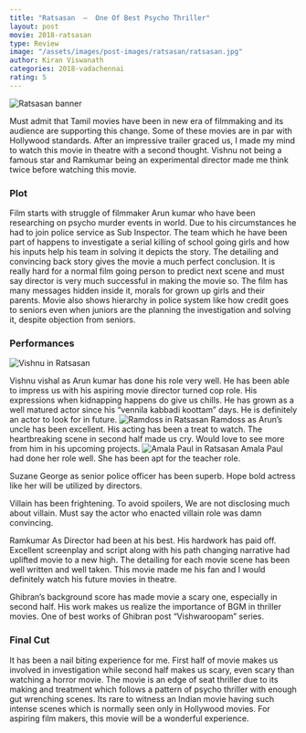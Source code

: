 ```yaml
---
title: "Ratsasan  –  One Of Best Psycho Thriller"
layout: post
movie: 2018-ratsasan
type: Review
image: "/assets/images/post-images/ratsasan/ratsasan.jpg"
author: Kiran Viswanath
categories: 2018-vadachennai
rating: 5
---
```


![Ratsasan banner](/assets/images/post-images/ratsasan/ratsasan.jpg)
			
Must admit that Tamil movies have been in new era of filmmaking and its audience are supporting this change.
Some of these movies are in par with Hollywood standards. After an impressive trailer graced us, I made my mind to watch this 
movie in theatre with a second thought. Vishnu not being a famous star and Ramkumar being an experimental director made me think twice
before watching this movie.

### Plot

Film starts with struggle of filmmaker Arun kumar who have been researching on psycho murder events in world.
Due to his circumstances he had to join police service as Sub Inspector. The team which he have been part of happens to investigate 
a serial killing of school going girls and how his inputs  help his team in solving it depicts the story.
The detailing and convincing back story gives the movie a much perfect conclusion. It is really hard for a normal film going person 
to predict next scene and must say director is very much successful in making the movie so. The film has many messages hidden inside it, 
morals for grown up girls and their parents. Movie also shows hierarchy in police system like how credit goes to seniors 
even when juniors are the planning the investigation and solving it, despite objection from seniors. 

### Performances
![Vishnu in Ratsasan](/assets/images/post-images/ratsasan/actor_ratsasan.jpg)

Vishnu vishal as Arun kumar has done his role very well. He has been able to impress us with his aspiring movie director turned cop role.
His expressions when kidnapping happens do give us chills. He has grown as a well matured actor since his “vennila kabbadi koottam” days.
He is definitely an actor to look for in future.
![Ramdoss in Ratsasan](/assets/images/post-images/ratsasan/ramdoss.jpg)
Ramdoss as Arun’s uncle has been excellent. His acting has been a treat to watch. The heartbreaking scene in second half made us cry.
Would love to see more from him in his upcoming projects.
![Amala Paul in Ratsasan](/assets/images/post-images/ratsasan/amalapaul.jpg)
Amala Paul had done her  role well. She has been apt for the teacher role.

Suzane George as senior police officer has been superb. Hope bold actress like her will be utilized by directors.

Villain has been frightening. To avoid spoilers, We are not disclosing much about villain. Must say the actor who enacted villain role
was damn convincing.

Ramkumar As Director had been at his best. His hardwork has paid off. Excellent screenplay and script along with his 
path changing narrative had uplifted movie to a new high. The detailing for each movie scene has been well written and well taken.
This movie made me his fan and I would definitely watch his future movies in theatre.

Ghibran’s  background score has made movie a scary one, especially in second half. His work makes us realize 
the importance of BGM in thriller movies. One of best works of Ghibran post “Vishwaroopam” series.

### Final Cut

It has been a nail biting experience for me. First half of movie makes us involved in investigation while second half makes us scary, 
even scary than watching a horror movie.  The  movie is an edge of seat thriller due to its making and treatment which 
follows  a pattern of  psycho thriller with enough gut wrenching scenes.
Its rare to witness an Indian movie having such intense scenes which is normally seen only in Hollywood movies. 
For aspiring film makers, this movie will be a wonderful experience.





